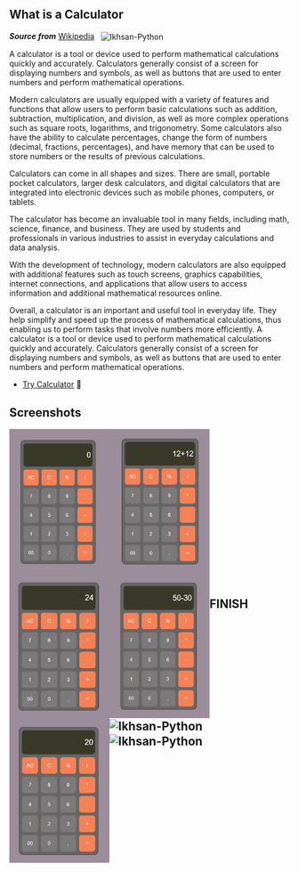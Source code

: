 ## What is a Calculator

***Source from*** [Wikipedia](https://en.wikipedia.org/wiki/Calculator) &nbsp; <img align="center" alt="Ikhsan-Python" height="45" width="45" src="https://upload.wikimedia.org/wikipedia/commons/2/26/Paullusmagnus-logo_%28large%29.png">


A calculator is a tool or device used to perform mathematical calculations quickly and accurately. Calculators generally consist of a screen for displaying numbers and symbols, as well as buttons that are used to enter numbers and perform mathematical operations.

Modern calculators are usually equipped with a variety of features and functions that allow users to perform basic calculations such as addition, subtraction, multiplication, and division, as well as more complex operations such as square roots, logarithms, and trigonometry. Some calculators also have the ability to calculate percentages, change the form of numbers (decimal, fractions, percentages), and have memory that can be used to store numbers or the results of previous calculations.

Calculators can come in all shapes and sizes. There are small, portable pocket calculators, larger desk calculators, and digital calculators that are integrated into electronic devices such as mobile phones, computers, or tablets.

The calculator has become an invaluable tool in many fields, including math, science, finance, and business. They are used by students and professionals in various industries to assist in everyday calculations and data analysis.

With the development of technology, modern calculators are also equipped with additional features such as touch screens, graphics capabilities, internet connections, and applications that allow users to access information and additional mathematical resources online.

Overall, a calculator is an important and useful tool in everyday life. They help simplify and speed up the process of mathematical calculations, thus enabling us to perform tasks that involve numbers more efficiently. A calculator is a tool or device used to perform mathematical calculations quickly and accurately. Calculators generally consist of a screen for displaying numbers and symbols, as well as buttons that are used to enter numbers and perform mathematical operations.

- [Try Calculator](https://donihsan.github.io/Aesthetic-Calculator/) 📱

## Screenshots

<img align="left" width="180" height="260" src="https://github.com/DONIHSAN/Aesthetic-Calculator/blob/main/screenshots/ss1.png?raw=true"></a>

<img align="left" width="180" height="260" src="https://github.com/DONIHSAN/Aesthetic-Calculator/blob/main/screenshots/ss2.png?raw=true"></a>

<img align="left" width="180" height="260" src="https://github.com/DONIHSAN/Aesthetic-Calculator/blob/main/screenshots/ss3.png?raw=true"></a>

<img align="left" width="180" height="260" src="https://github.com/DONIHSAN/Aesthetic-Calculator/blob/main/screenshots/ss4.png?raw=true"></a>

<img align="left" width="180" height="260" src="https://github.com/DONIHSAN/Aesthetic-Calculator/blob/main/screenshots/ss5.png?raw=true"></a>

<br></br>
<br></br>
<br></br>
<br></br>
<br></br>
<br></br>
<br></br>
<br></br>


## FINISH <img align="center" alt="Ikhsan-Python" height="40" width="45" src="https://em-content.zobj.net/source/microsoft-teams/337/student_1f9d1-200d-1f393.png"> <img align="center" alt="Ikhsan-Python" height="40" width="45" src="https://em-content.zobj.net/thumbs/160/twitter/348/flag-indonesia_1f1ee-1f1e9.png">

